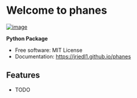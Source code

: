 # Welcome to phanes


[![image](https://img.shields.io/pypi/v/phanes.svg)](https://pypi.python.org/pypi/phanes)


**Python Package**


-   Free software: MIT License
-   Documentation: <https://jriedl1.github.io/phanes>
    

## Features

-   TODO
